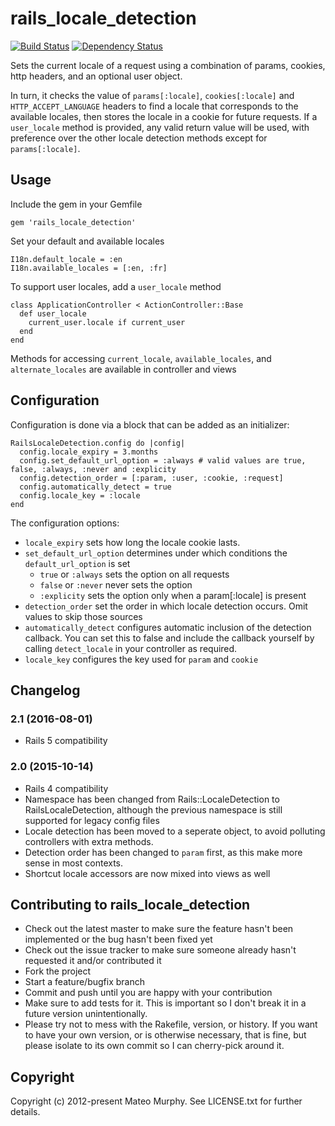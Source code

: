 # rails_locale_detection

[![Build Status](https://travis-ci.org/mateomurphy/rails_locale_detection.png?branch=master)](https://travis-ci.org/mateomurphy/rails_locale_detection)
[![Dependency Status](https://gemnasium.com/mateomurphy/rails_locale_detection.png)](https://gemnasium.com/mateomurphy/rails_locale_detection)

Sets the current locale of a request using a combination of params, cookies, http headers, and an optional user object.

In turn, it checks the value of `params[:locale]`, `cookies[:locale]` and `HTTP_ACCEPT_LANGUAGE` headers to find a locale that
corresponds to the available locales, then stores the locale in a cookie for future requests. If a `user_locale` method
is provided, any valid return value will be used, with preference over the other locale detection methods except for `params[:locale]`.

## Usage

Include the gem in your Gemfile

    gem 'rails_locale_detection'

Set your default and available locales

    I18n.default_locale = :en
    I18n.available_locales = [:en, :fr]

To support user locales, add a `user_locale` method

    class ApplicationController < ActionController::Base
      def user_locale
        current_user.locale if current_user
      end
    end

Methods for accessing `current_locale`, `available_locales`, and `alternate_locales` are available in controller and views

## Configuration

Configuration is done via a block that can be added as an initializer:

    RailsLocaleDetection.config do |config|
      config.locale_expiry = 3.months
      config.set_default_url_option = :always # valid values are true, false, :always, :never and :explicity
      config.detection_order = [:param, :user, :cookie, :request]
      config.automatically_detect = true
      config.locale_key = :locale
    end

The configuration options:

* `locale_expiry` sets how long the locale cookie lasts.
* `set_default_url_option` determines under which conditions the `default_url_option` is set
  * `true` or `:always` sets the option on all requests
  * `false` or `:never` never sets the option
  * `:explicity` sets the option only when a param[:locale] is present
* `detection_order` set the order in which locale detection occurs. Omit values to skip those sources
* `automatically_detect` configures automatic inclusion of the detection callback.
    You can set this to false and include the callback yourself by calling `detect_locale` in your controller as required.
* `locale_key` configures the key used for `param` and `cookie`

## Changelog

### 2.1 (2016-08-01)

* Rails 5 compatibility

### 2.0 (2015-10-14)

* Rails 4 compatibility
* Namespace has been changed from Rails::LocaleDetection to RailsLocaleDetection,
    although the previous namespace is still supported for legacy config files
* Locale detection has been moved to a seperate object, to avoid polluting controllers with extra methods.
* Detection order has been changed to `param` first, as this make more sense in most contexts.
* Shortcut locale accessors are now mixed into views as well

## Contributing to rails_locale_detection

* Check out the latest master to make sure the feature hasn't been implemented or the bug hasn't been fixed yet
* Check out the issue tracker to make sure someone already hasn't requested it and/or contributed it
* Fork the project
* Start a feature/bugfix branch
* Commit and push until you are happy with your contribution
* Make sure to add tests for it. This is important so I don't break it in a future version unintentionally.
* Please try not to mess with the Rakefile, version, or history. If you want to have your own version, or is otherwise necessary, that is fine, but please isolate to its own commit so I can cherry-pick around it.

## Copyright

Copyright (c) 2012-present Mateo Murphy. See LICENSE.txt for
further details.


